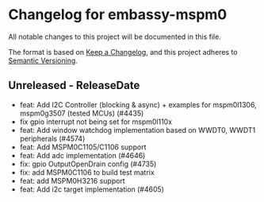 # Changelog for embassy-mspm0

All notable changes to this project will be documented in this file.

The format is based on [Keep a Changelog](https://keepachangelog.com/en/1.0.0/),
and this project adheres to [Semantic Versioning](https://semver.org/spec/v2.0.0.html).

<!-- next-header -->
## Unreleased - ReleaseDate
 
- feat: Add I2C Controller (blocking & async) + examples for mspm0l1306, mspm0g3507 (tested MCUs) (#4435)
- fix gpio interrupt not being set for mspm0l110x
- feat: Add window watchdog implementation based on WWDT0, WWDT1 peripherals (#4574)
- feat: Add MSPM0C1105/C1106 support
- feat: Add adc implementation (#4646)
- fix: gpio OutputOpenDrain config (#4735)
- fix: add MSPM0C1106 to build test matrix
- feat: add MSPM0H3216 support
- feat: Add i2c target implementation (#4605)
